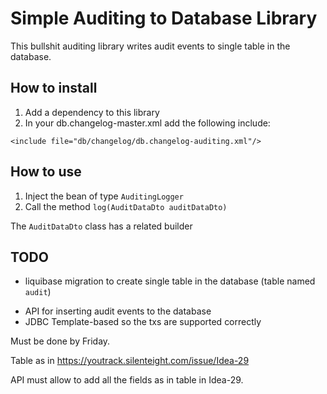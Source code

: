 # Simple Auditing to Database Library

This bullshit auditing library writes audit events to single table in the 
database.

## How to install

1. Add a dependency to this library
1. In your db.changelog-master.xml add the following include:
```
<include file="db/changelog/db.changelog-auditing.xml"/>
```

## How to use

1. Inject the bean of type `AuditingLogger`
2. Call the method `log(AuditDataDto auditDataDto)`

The `AuditDataDto` class has a related builder

## TODO

+ liquibase migration to create single table in the database (table named
  `audit`)
- API for inserting audit events to the database
- JDBC Template-based so the txs are supported correctly

Must be done by Friday.

Table as in https://youtrack.silenteight.com/issue/Idea-29

API must allow to add all the fields as in table in Idea-29.
